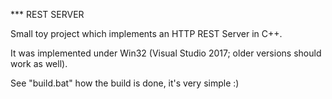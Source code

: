 *** REST SERVER

Small toy project which implements an HTTP REST Server in C++.

It was implemented under Win32 (Visual Studio 2017;
older versions should work as well).

See "build.bat" how the build is done, it's very simple :) 
